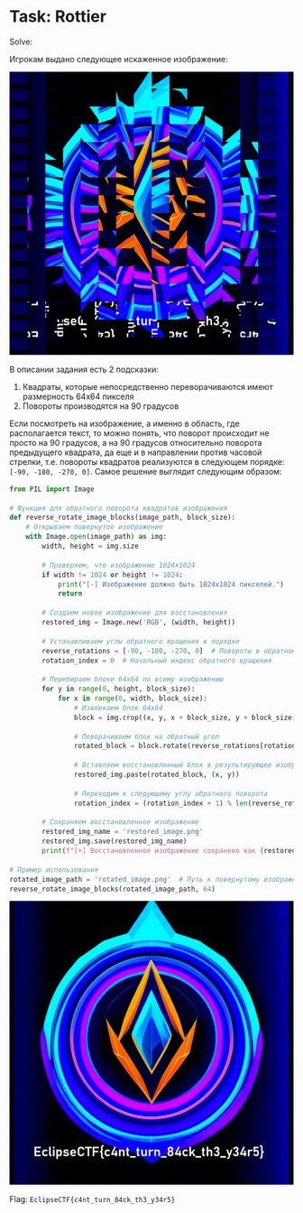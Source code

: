 # Task: Rottier

Solve:

Игрокам выдано следующее искаженное изображение:

![](assets/Rottier-1.png)

В описании задания есть 2 подсказки:
1) Квадраты, которые непосредственно переворачиваются имеют размерность 64x64 пикселя
2) Повороты производятся на 90 градусов

Если посмотреть на изображение, а именно в область, где располагается текст, то можно понять, что поворот происходит не просто на 90 градусов, а на 90 градусов относительно поворота предыдущего квадрата, да еще и в направлении против часовой стрелки, т.е. повороты квадратов реализуются в следующем порядке: `[-90, -180, -270, 0]`. Самое решение выглядит следующим образом:

```python
from PIL import Image

# Функция для обратного поворота квадратов изображения
def reverse_rotate_image_blocks(image_path, block_size):
    # Открываем повернутое изображение
    with Image.open(image_path) as img:
        width, height = img.size
        
        # Проверяем, что изображение 1024x1024
        if width != 1024 or height != 1024:
            print("[-] Изображение должно быть 1024x1024 пикселей.")
            return
        
        # Создаем новое изображение для восстановления
        restored_img = Image.new('RGB', (width, height))
        
        # Устанавливаем углы обратного вращения в порядке
        reverse_rotations = [-90, -180, -270, 0]  # Повороты в обратном порядке
        rotation_index = 0  # Начальный индекс обратного вращения

        # Перебираем блоки 64x64 по всему изображению
        for y in range(0, height, block_size):
            for x in range(0, width, block_size):
                # Извлекаем блок 64x64
                block = img.crop((x, y, x + block_size, y + block_size))
                
                # Поворачиваем блок на обратный угол
                rotated_block = block.rotate(reverse_rotations[rotation_index])
                
                # Вставляем восстановленный блок в результирующее изображение
                restored_img.paste(rotated_block, (x, y))
                
                # Переходим к следующему углу обратного поворота
                rotation_index = (rotation_index + 1) % len(reverse_rotations)
        
        # Сохраняем восстановленное изображение
        restored_img_name = 'restored_image.png'
        restored_img.save(restored_img_name)
        print(f"[+] Восстановленное изображение сохранено как {restored_img_name}")

# Пример использования
rotated_image_path = 'rotated_image.png'  # Путь к повернутому изображению
reverse_rotate_image_blocks(rotated_image_path, 64)
```

![](assets/Rottier-2.png)

Flag: `EclipseCTF{c4nt_turn_84ck_th3_y34r5}`
